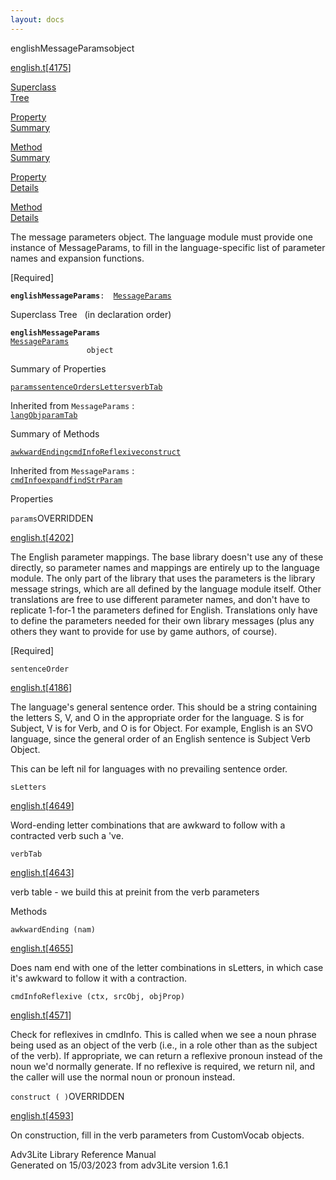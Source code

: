 ```yaml
---
layout: docs
---
```

<span class="title">englishMessageParams</span><span class="type">object</span>

[english.t](../file/english.t.html)\[[4175](../source/english.t.html#4175)\]

[Superclass  
Tree](#_SuperClassTree_)

[Property  
Summary](#_PropSummary_)

[Method  
Summary](#_MethodSummary_)

[Property  
Details](#_Properties_)

[Method  
Details](#_Methods_)

<div class="fdesc">

The message parameters object. The language module must provide one
instance of MessageParams, to fill in the language-specific list of
parameter names and expansion functions.

\[Required\]

**`englishMessageParams`**` :   `[`MessageParams`](../object/MessageParams.html)

</div>

<span id="_SuperClassTree_"></span>

<div class="mjhd">

<span class="hdln">Superclass Tree</span>   (in declaration order)

</div>

**`englishMessageParams`**  
[`MessageParams`](../object/MessageParams.html)  
`                 object`  
<span id="_PropSummary_"></span>

<div class="mjhd">

<span class="hdln">Summary of Properties</span>  

</div>

[`params`](#params)[`sentenceOrder`](#sentenceOrder)[`sLetters`](#sLetters)[`verbTab`](#verbTab)

Inherited from `MessageParams` :  
[`langObj`](../object/MessageParams.html#langObj)[`paramTab`](../object/MessageParams.html#paramTab)

<span id="_MethodSummary_"></span>

<div class="mjhd">

<span class="hdln">Summary of Methods</span>  

</div>

[`awkwardEnding`](#awkwardEnding)[`cmdInfoReflexive`](#cmdInfoReflexive)[`construct`](#construct)

Inherited from `MessageParams` :  
[`cmdInfo`](../object/MessageParams.html#cmdInfo)[`expand`](../object/MessageParams.html#expand)[`findStrParam`](../object/MessageParams.html#findStrParam)

<span id="_Properties_"></span>

<div class="mjhd">

<span class="hdln">Properties</span>  

</div>

<span id="params"></span>

`params`<span class="rem">OVERRIDDEN</span>

[english.t](../file/english.t.html)\[[4202](../source/english.t.html#4202)\]

<div class="desc">

The English parameter mappings. The base library doesn't use any of
these directly, so parameter names and mappings are entirely up to the
language module. The only part of the library that uses the parameters
is the library message strings, which are all defined by the language
module itself. Other translations are free to use different parameter
names, and don't have to replicate 1-for-1 the parameters defined for
English. Translations only have to define the parameters needed for
their own library messages (plus any others they want to provide for use
by game authors, of course).

\[Required\]

</div>

<span id="sentenceOrder"></span>

`sentenceOrder`

[english.t](../file/english.t.html)\[[4186](../source/english.t.html#4186)\]

<div class="desc">

The language's general sentence order. This should be a string
containing the letters S, V, and O in the appropriate order for the
language. S is for Subject, V is for Verb, and O is for Object. For
example, English is an SVO language, since the general order of an
English sentence is Subject Verb Object.

This can be left nil for languages with no prevailing sentence order.

</div>

<span id="sLetters"></span>

`sLetters`

[english.t](../file/english.t.html)\[[4649](../source/english.t.html#4649)\]

<div class="desc">

Word-ending letter combinations that are awkward to follow with a
contracted verb such a 've.

</div>

<span id="verbTab"></span>

`verbTab`

[english.t](../file/english.t.html)\[[4643](../source/english.t.html#4643)\]

<div class="desc">

verb table - we build this at preinit from the verb parameters

</div>

<span id="_Methods_"></span>

<div class="mjhd">

<span class="hdln">Methods</span>  

</div>

<span id="awkwardEnding"></span>

`awkwardEnding (nam)`

[english.t](../file/english.t.html)\[[4655](../source/english.t.html#4655)\]

<div class="desc">

Does nam end with one of the letter combinations in sLetters, in which
case it's awkward to follow it with a contraction.

</div>

<span id="cmdInfoReflexive"></span>

`cmdInfoReflexive (ctx, srcObj, objProp)`

[english.t](../file/english.t.html)\[[4571](../source/english.t.html#4571)\]

<div class="desc">

Check for reflexives in cmdInfo. This is called when we see a noun
phrase being used as an object of the verb (i.e., in a role other than
as the subject of the verb). If appropriate, we can return a reflexive
pronoun instead of the noun we'd normally generate. If no reflexive is
required, we return nil, and the caller will use the normal noun or
pronoun instead.

</div>

<span id="construct"></span>

`construct ( )`<span class="rem">OVERRIDDEN</span>

[english.t](../file/english.t.html)\[[4593](../source/english.t.html#4593)\]

<div class="desc">

On construction, fill in the verb parameters from CustomVocab objects.

</div>

<div class="ftr">

Adv3Lite Library Reference Manual  
Generated on 15/03/2023 from adv3Lite version 1.6.1

</div>
